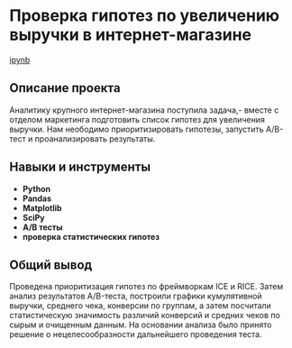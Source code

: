 # Проверка гипотез по увеличению выручки в интернет-магазине

[ipynb](https://github.com/AndrTolstov/Portfolio/blob/main/%D0%9F%D1%80%D0%BE%D0%B2%D0%B5%D1%80%D0%BA%D0%B0%20%D0%B3%D0%B8%D0%BF%D0%BE%D1%82%D0%B5%D0%B7%20%D0%BF%D0%BE%20%D1%83%D0%B2%D0%B5%D0%BB%D0%B8%D1%87%D0%B5%D0%BD%D0%B8%D1%8E%20%D0%B2%D1%8B%D1%80%D1%83%D1%87%D0%BA%D0%B8%20%D0%B2%20%D0%B8%D0%BD%D1%82%D0%B5%D1%80%D0%BD%D0%B5%D1%82-%D0%BC%D0%B0%D0%B3%D0%B0%D0%B7%D0%B8%D0%BD%D0%B5/%D0%9F%D1%80%D0%BE%D0%B2%D0%B5%D1%80%D0%BA%D0%B0%20%D0%B3%D0%B8%D0%BF%D0%BE%D1%82%D0%B5%D0%B7%20%D0%BF%D0%BE%20%D1%83%D0%B2%D0%B5%D0%BB%D0%B8%D1%87%D0%B5%D0%BD%D0%B8%D1%8E%20%D0%B2%D1%8B%D1%80%D1%83%D1%87%D0%BA%D0%B8%20%D0%B2%20%D0%B8%D0%BD%D1%82%D0%B5%D1%80%D0%BD%D0%B5%D1%82-%D0%BC%D0%B0%D0%B3%D0%B0%D0%B7%D0%B8%D0%BD%D0%B5.ipynb)

## Описание проекта

Аналитику крупного интернет-магазина поступила задача,- вместе с отделом маркетинга подготовить список гипотез для увеличения выручки. Нам неободимо приоритизировать гипотезы, запустить A/B-тест и проанализировать результаты.



## Навыки и инструменты

- **Python**
- **Pandas**
- **Matplotlib**
- **SciPy**
- **A/B тесты**
- **проверка статистических гипотез**

## 

## Общий вывод

Проведена приоритизация гипотез по фреймворкам ICE и RICE. Затем анализ
результатов A/B-теста, построили графики кумулятивной выручки, среднего чека,
конверсии по группам, а затем посчитали статистическую значимость различий конверсий
и средних чеков по сырым и очищенным данным. На основании анализа было
принято решение о нецелесообразности дальнейшего проведения теста.
